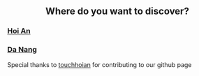 <style>
  body {
    background-image: url("./assets/background.webp");
    background-size: cover;
  }
  @media screen and (max-width: 480px) {
    body {
      background-image: none;
    }
  }
</style>
<h2 align="center">Where do you want to discover?</h2>

### [Hoi An](./hoian.md)
### [Da Nang](./danang.md)

<footer>
	<p>Special thanks to <a href="https://www.tiktok.com/@touchhoian?is_from_webapp=1&sender_device=pc">touchhoian</a> for contributing to our github page</p>
</footer>
